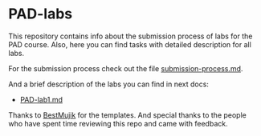 # PAD-labs

This repository contains info about the submission process of labs for the PAD course.
Also, here you can find tasks with detailed description for all labs.

For the submission process check out the file [submission-process.md](submission-process.md).

And a brief description of the labs you can find in next docs:
- [PAD-lab1.md](PAD-lab1.md)


Thanks to [BestMujik](https://github.com/BestMujik/) for the templates.
And special thanks to the people who have spent time reviewing this repo and came with feedback.
